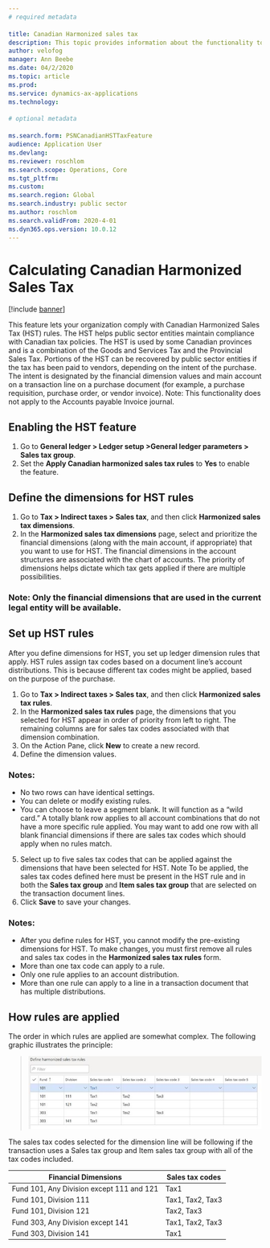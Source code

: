 ```yaml
---
# required metadata

title: Canadian Harmonized sales tax
description: This topic provides information about the functionality to support Harmonized sales tax for the public sector.
author: velofog
manager: Ann Beebe
ms.date: 04/2/2020
ms.topic: article
ms.prod: 
ms.service: dynamics-ax-applications
ms.technology: 

# optional metadata

ms.search.form: PSNCanadianHSTTaxFeature
audience: Application User
ms.devlang: 
ms.reviewer: roschlom
ms.search.scope: Operations, Core 
ms.tgt_pltfrm: 
ms.custom: 
ms.search.region: Global
ms.search.industry: public sector
ms.author: roschlom
ms.search.validFrom: 2020-4-01
ms.dyn365.ops.version: 10.0.12
---
```


# Calculating Canadian Harmonized Sales Tax

[!include [banner](../includes/banner.md)]

This feature lets your organization comply with Canadian Harmonized Sales Tax (HST) rules. The HST helps public sector entities maintain compliance with Canadian tax policies. The HST is used by some Canadian provinces and is a combination of the Goods and Services Tax and the Provincial Sales Tax.
Portions of the HST can be recovered by public sector entities if the tax has been paid to vendors, depending on the intent of the purchase. The intent is designated by the financial dimension values and main account on a transaction line on a purchase document (for example, a purchase requisition, purchase order, or vendor invoice).
Note: This functionality does not apply to the Accounts payable Invoice journal.

## Enabling the HST feature

1. Go to **General ledger > Ledger setup >General ledger parameters > Sales tax group**.
2. Set the **Apply Canadian harmonized sales tax rules** to **Yes** to enable the feature.

## Define the dimensions for HST rules

1. Go to **Tax > Indirect taxes > Sales tax**, and then click **Harmonized sales tax dimensions**. 
2. In the **Harmonized sales tax dimensions** page, select and prioritize the financial dimensions (along with the main account, if appropriate) that you want to use for HST. The financial dimensions in the account structures are associated with the chart of accounts. The priority of dimensions helps dictate which tax gets applied if there are multiple possibilities. 



### Note: Only the financial dimensions that are used in the current legal entity will be available.

## Set up HST rules

After you define dimensions for HST, you set up ledger dimension rules that apply. HST rules assign tax codes based on a document line’s account distributions. This is because different tax codes might be applied, based on the purpose of the purchase.
1. Go to **Tax > Indirect taxes > Sales tax**, and then click **Harmonized sales tax rules**. 
2. In the **Harmonized sales tax rules** page, the dimensions that you selected for HST appear in order of priority from left to right. The remaining columns are for sales tax codes associated with that dimension combination. 
3. On the Action Pane, click **New** to create a new record.
4. Define the dimension values. 

### Notes:
- No two rows can have identical settings.
- You can delete or modify existing rules.
- You can choose to leave a segment blank. It will function as a “wild card.” A totally blank row applies to all account combinations that do not have a more specific rule applied. You may want to add one row with all blank financial dimensions if there are sales tax codes which should apply when no rules match.

5. Select up to five sales tax codes that can be applied against the dimensions that have been selected for HST. 
Note
To be applied, the sales tax codes defined here must be present in the HST rule and in both the **Sales tax group** and **Item sales tax group** that are selected on the transaction document lines. 
6. Click **Save** to save your changes. 

### Notes:
- After you define rules for HST, you cannot modify the pre-existing dimensions for HST. To make changes, you must first remove all rules and sales tax codes in the **Harmonized sales tax rules** form.
- More than one tax code can apply to a rule.
- Only one rule applies to an account distribution.
- More than one rule can apply to a line in a transaction document that has multiple distributions.

## How rules are applied

The order in which rules are applied are somewhat complex. The following graphic illustrates the principle:

> [![Define HST rules](./media/define-hst-rules.png)](./media/define-hst-rules.png)

The sales tax codes selected for the dimension line will be following if the transaction uses a Sales tax group and Item sales tax group with all of the tax codes included.

|Financial Dimensions                     |	Sales tax codes|
|-----------------------------------------|-----------------|   
|Fund 101, Any Division except 111 and 121|	Tax1            |
|	Fund 101, Division 111                  |	Tax1, Tax2, Tax3|
|	Fund 101, Division 121	                | Tax2, Tax3      |
|	Fund 303, Any Division except 141	      | Tax1, Tax2, Tax3|
|	Fund 303, Division 141	                | Tax1            |
